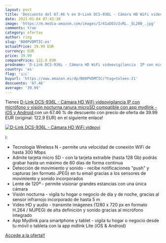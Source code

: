 ```yaml
---
layout: post
title: 'Descuento del 67.46 % en D-Link DCS-936L - Cámara HD WiFi videovi'
date: 2021-01-04 07:43:38
image: 'https://m.media-amazon.com/images/I/41aDOJzIvRL._SL200_.jpg'
comments: true
category: ofertas
author: ring
slug: 'B00PVDMTIC-es'
actualPrice: 39.99 EUR
currency: EUR
price: 39.99
comparePrice: 122.9 EUR
prodname: 'D-Link DCS-936L - Cámara HD WiFi videovigilancia  IP con micrófono y visión nocturna  ranura microSD  compatible con app mydlink - iOS y Android '
country: 'es'
flag: '🇪🇸'
buyurl: 'https://www.amazon.es/dp/B00PVDMTIC/?tag=tolees-21'
descuento: '67.46'
average: '39.99'
---
```


Tienes [D-Link DCS-936L - Cámara HD WiFi videovigilancia  IP con micrófono y visión nocturna  ranura microSD  compatible con app mydlink - iOS y Android ](https://www.amazon.es/dp/B00PVDMTIC/?tag=tolees-21) con un 67.46 % de descuento con precio de oferta de 39.99 EUR (original: 122.9 EUR) en el siguiente enlace!

[![D-Link DCS-936L - Cámara HD WiFi videovi](https://m.media-amazon.com/images/I/41aDOJzIvRL._SL200_.jpg)](https://www.amazon.es/dp/B00PVDMTIC/?tag=tolees-21)

ℹ️:

- Tecnología Wireless N - permite una velocidad de conexión WiFi de hasta 300 Mbps
- Admite tarjeta micro SD - con la tarjeta extraíble (hasta 128 Gb) podrás grabar hasta un máximo de 60 días de forma continua
- Detección de movimiento y sonido - recibe notificaciones "push" y capturas (en formato JPEG) en tu email gracias a los sensores de movimiento y sonido incorporados
- Lente de 120º - permite visionar grandes estancias con una única cámara
- Visión nocturna - vigila tu hogar o negocio de día y de noche, gracias al sensor infrarrojo incorporado de hasta 5 m
- Video HD y audio - transmite imágenes (1280 x 720 px en formato H.264 / MJPEG) de alta definición y sonido gracias al micrófono integrado
- App Mydlink para smartphone y tablet - vigila tu hogar o negocio desde tu móvil o tableta con la app mdlink Lite (iOS & Android)

[Accede a la oferta!!](https://www.amazon.es/dp/B00PVDMTIC/?tag=tolees-21)
